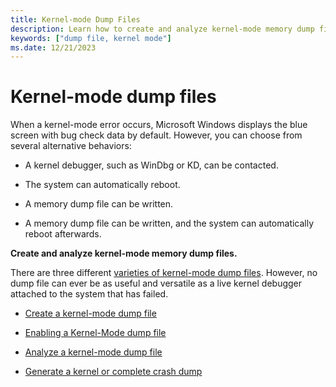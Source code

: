 ```yaml
---
title: Kernel-mode Dump Files
description: Learn how to create and analyze kernel-mode memory dump files to resolve kernel-mode errors.
keywords: ["dump file, kernel mode"]
ms.date: 12/21/2023
---
```


# Kernel-mode dump files

When a kernel-mode error occurs, Microsoft Windows displays the blue screen with bug check data by default. However, you can choose from several alternative behaviors:

- A kernel debugger, such as WinDbg or KD, can be contacted.

- The system can automatically reboot.

- A memory dump file can be written.

- A memory dump file can be written, and the system can automatically reboot afterwards.

**Create and analyze kernel-mode memory dump files.**

There are three different [varieties of kernel-mode dump files](varieties-of-kernel-mode-dump-files.md). However, no dump file can ever be as useful and versatile as a live kernel debugger attached to the system that has failed.

- [Create a kernel-mode dump file](creating-a-kernel-mode-dump-file.md)

- [Enabling a Kernel-Mode dump file](enabling-a-kernel-mode-dump-file.md)

- [Analyze a kernel-mode dump file](analyzing-a-kernel-mode-dump-file.md)

- [Generate a kernel or complete crash dump](/troubleshoot/windows-client/performance/generate-a-kernel-or-complete-crash-dump)
